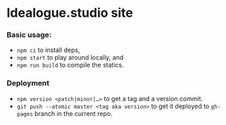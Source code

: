 # Idealogue.studio site

### Basic usage:

- `npm ci` to install deps,
- `npm start` to play around locally, and
- `npm run build` to compile the statics.

### Deployment

- `npm version <patch|minor|…>` to get a tag and a version commit.
- `git push --atomic master <tag aka version>` to get it deployed to `gh-pages` branch in the current repo.
